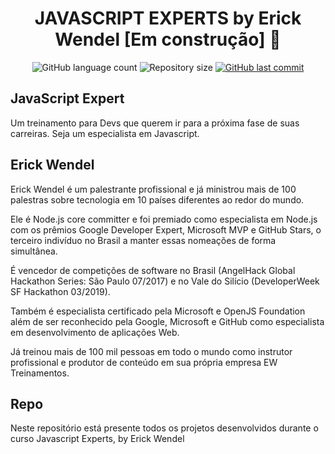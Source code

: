 <h1 align="center">
  JAVASCRIPT EXPERTS by Erick Wendel [Em construção] 🚀
</h1>
<p align="center">
  <img alt="GitHub language count" src="https://img.shields.io/github/languages/count/camisbrussi/ignite_ignews">

  <img alt="Repository size" src="https://img.shields.io/github/repo-size/camisbrussi/ignite_ignews">

  <a href="https://github.com/camisbrussi/ignite_ignews/commits/master">
    <img alt="GitHub last commit" src="https://img.shields.io/github/last-commit/camisbrussi/ignite_ignews">
  </a>

</p>

## JavaScript Expert
Um treinamento para Devs que querem ir para a próxima fase de suas carreiras.
Seja um especialista em Javascript.

## Erick Wendel
Erick Wendel é um palestrante profissional e já ministrou mais de 100 palestras sobre tecnologia em 10 países diferentes ao redor do mundo. 


Ele é Node.js core committer e foi premiado como especialista em Node.js com os prêmios Google Developer Expert, Microsoft MVP e GitHub Stars, o terceiro indivíduo no Brasil a manter essas nomeações de forma simultânea.


É vencedor de competições de software no Brasil (AngelHack Global Hackathon Series: São Paulo 07/2017) e no Vale do Silício (DeveloperWeek SF Hackathon 03/2019).


Também é especialista certificado pela Microsoft e OpenJS Foundation além de ser reconhecido pela Google, Microsoft e GitHub como especialista em desenvolvimento de aplicações Web.


Já treinou mais de 100 mil pessoas em todo o mundo como instrutor profissional e produtor de conteúdo em sua própria empresa EW Treinamentos.

## Repo
Neste repositório está presente todos os projetos desenvolvidos durante o curso Javascript Experts, by Erick Wendel
